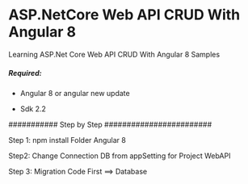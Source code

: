 # ASP.NetCore Web API CRUD With Angular 8
Learning ASP.Net Core Web API CRUD With Angular 8 Samples

##### Required:

- Angular 8 or angular new update

- Sdk 2.2

########### Step by Step ########################

Step 1: npm install Folder Angular 8

Step2: Change Connection DB from appSetting for Project WebAPI

Step 3: Migration Code First  ==> Database



